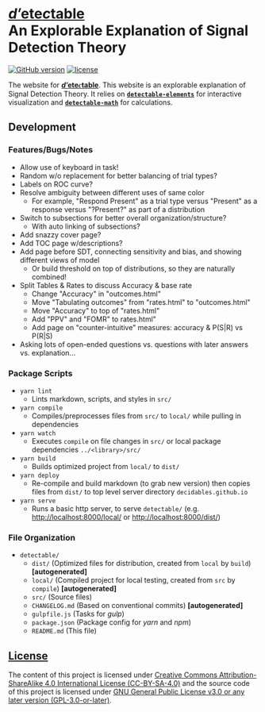 <!--lint ignore first-heading-level-->

# [<b><i>d′</i>ete<i>c</i>table</b>](https://decidables.github.io/detectable)<br>An Explorable Explanation of Signal Detection Theory

[![GitHub version](https://img.shields.io/github/package-json/v/decidables/decidables?filename=sites%2Fdetectable%2Fpackage.json&logo=github)](https:/decidables.github.io)
[![license](https://img.shields.io/github/package-json/license/decidables/decidables?color=informational)](https://github.com/decidables/decidables/blob/main/LICENSE.md)

The website for [<b><i>d′</i>ete<i style="font-family:
serif;">c</i>table</b>](https://decidables.github.io/detectable). This website is an explorable
explanation of Signal Detection Theory. It relies on
[**`detectable-elements`**](https://www.npmjs.com/package/@decidables/detectable-elements) for
interactive visualization and
[**`detectable-math`**](https://www.npmjs.com/package/@decidables/detectable-math) for calculations.

## Development

### Features/Bugs/Notes

- Allow use of keyboard in task!
- Random w/o replacement for better balancing of trial types?
- Labels on ROC curve?
- Resolve ambiguity between different uses of same color
  - For example, "Respond Present" as a trial type versus "Present" as a response versus
    "?Present?" as part of a distribution
- Switch to subsections for better overall organization/structure?
  - With auto linking of subsections?
- Add snazzy cover page?
- Add TOC page w/descriptions?
- Add page before SDT, connecting sensitivity and bias, and showing different views of model
  - Or build threshold on top of distributions, so they are naturally combined!
- Split Tables & Rates to discuss Accuracy & base rate
  - Change "Accuracy" in "outcomes.html"
  - Move "Tabulating outcomes" from "rates.html" to "outcomes.html"
  - Move "Accuracy" to top of "rates.html"
  - Add "PPV" and "FOMR" to rates.html"
  - Add page on "counter-intuitive" measures: accuracy & P(S|R) vs P(R|S)
- Asking lots of open-ended questions vs. questions with later answers vs. explanation...

### Package Scripts

- `yarn lint`
  - Lints markdown, scripts, and styles in `src/`
- `yarn compile`
  - Compiles/preprocesses files from `src/` to `local/` while pulling in dependencies
- `yarn watch`
  - Executes `compile` on file changes in `src/` or local package dependencies `../<library>/src/`
- `yarn build`
  - Builds optimized project from `local/` to `dist/`
- `yarn deploy`
  - Re-compile and build markdown (to grab new version) then copies files from `dist/` to top level
    server directory `decidables.github.io`
- `yarn serve`
  - Runs a basic http server, to serve `detectable/` (e.g. <http://localhost:8000/local/> or
    <http://localhost:8000/dist/>)

### File Organization

- `detectable/`
  - `dist/` (Optimized files for distribution, created from `local` by `build`)
    **\[autogenerated\]**
  - `local/` (Compiled project for local testing, created from `src` by `compile`)
    **\[autogenerated\]**
  - `src/` (Source files)
  - `CHANGELOG.md` (Based on conventional commits) **\[autogenerated\]**
  - `gulpfile.js` (Tasks for *gulp*)
  - `package.json` (Package config for *yarn* and *npm*)
  - `README.md` (This file)

## [License](https://github.com/decidables/decidables/blob/main/LICENSE.md)

The content of this project is licensed under [Creative Commons Attribution-ShareAlike 4.0
International License (CC-BY-SA-4.0)](https://creativecommons.org/licenses/by-sa/4.0/) and the
source code of this project is licensed under [GNU General Public License v3.0 or any later version
(GPL-3.0-or-later)](https://www.gnu.org/licenses/gpl-3.0.html).
